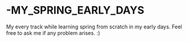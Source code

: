 # -MY_SPRING_EARLY_DAYS
My every track while learning spring from scratch in my early days. Feel free to ask me if any problem arises. :)
